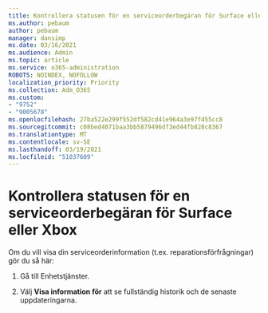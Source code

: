 ```yaml
---
title: Kontrollera statusen för en serviceorderbegäran för Surface eller Xbox
ms.author: pebaum
author: pebaum
manager: dansimp
ms.date: 03/16/2021
ms.audience: Admin
ms.topic: article
ms.service: o365-administration
ROBOTS: NOINDEX, NOFOLLOW
localization_priority: Priority
ms.collection: Adm_O365
ms.custom:
- "9752"
- "9005678"
ms.openlocfilehash: 27ba522e299f552df582cd41e964a3e97f455cc8
ms.sourcegitcommit: c08bed4071baa3bb5879496df3ed44fb828c8367
ms.translationtype: MT
ms.contentlocale: sv-SE
ms.lasthandoff: 03/19/2021
ms.locfileid: "51037609"
---
```

# <a name="check-the-status-of-a-service-order-request-for-surface-or-xbox"></a>Kontrollera statusen för en serviceorderbegäran för Surface eller Xbox

Om du vill visa din serviceorderinformation (t.ex. reparationsförfrågningar) gör du så här:

1. Gå till Enhetstjänster.

1. Välj **Visa information för** att se fullständig historik och de senaste uppdateringarna.

